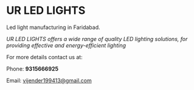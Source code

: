 <h1> UR LED LIGHTS </h1>

Led light manufacturing in Faridabad. 

*UR LED LIGHTS offers a wide range of  quality LED lighting solutions, for  providing effective and energy-efficient lighting* 

For more details contact us at:

Phone: <strong>9315666925</strong>

Email: vijender199413@gmail.com
